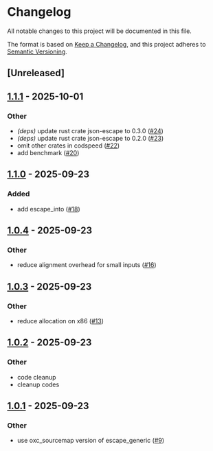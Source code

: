 # Changelog

All notable changes to this project will be documented in this file.

The format is based on [Keep a Changelog](https://keepachangelog.com/en/1.0.0/),
and this project adheres to [Semantic Versioning](https://semver.org/spec/v2.0.0.html).

## [Unreleased]

## [1.1.1](https://github.com/napi-rs/json-escape-simd/compare/json-escape-simd-v1.1.0...json-escape-simd-v1.1.1) - 2025-10-01

### Other

- *(deps)* update rust crate json-escape to 0.3.0 ([#24](https://github.com/napi-rs/json-escape-simd/pull/24))
- *(deps)* update rust crate json-escape to 0.2.0 ([#23](https://github.com/napi-rs/json-escape-simd/pull/23))
- omit other crates in codspeed ([#22](https://github.com/napi-rs/json-escape-simd/pull/22))
- add benchmark ([#20](https://github.com/napi-rs/json-escape-simd/pull/20))

## [1.1.0](https://github.com/napi-rs/json-escape-simd/compare/json-escape-simd-v1.0.4...json-escape-simd-v1.1.0) - 2025-09-23

### Added

- add escape_into ([#18](https://github.com/napi-rs/json-escape-simd/pull/18))

## [1.0.4](https://github.com/napi-rs/json-escape-simd/compare/json-escape-simd-v1.0.3...json-escape-simd-v1.0.4) - 2025-09-23

### Other

- reduce alignment overhead for small inputs ([#16](https://github.com/napi-rs/json-escape-simd/pull/16))

## [1.0.3](https://github.com/napi-rs/json-escape-simd/compare/json-escape-simd-v1.0.2...json-escape-simd-v1.0.3) - 2025-09-23

### Other

- reduce allocation on x86 ([#13](https://github.com/napi-rs/json-escape-simd/pull/13))

## [1.0.2](https://github.com/napi-rs/json-escape-simd/compare/json-escape-simd-v1.0.1...json-escape-simd-v1.0.2) - 2025-09-23

### Other

- code cleanup
- cleanup codes

## [1.0.1](https://github.com/napi-rs/json-escape-simd/compare/json-escape-simd-v1.0.0...json-escape-simd-v1.0.1) - 2025-09-23

### Other

- use oxc_sourcemap version of escape_generic ([#9](https://github.com/napi-rs/json-escape-simd/pull/9))
